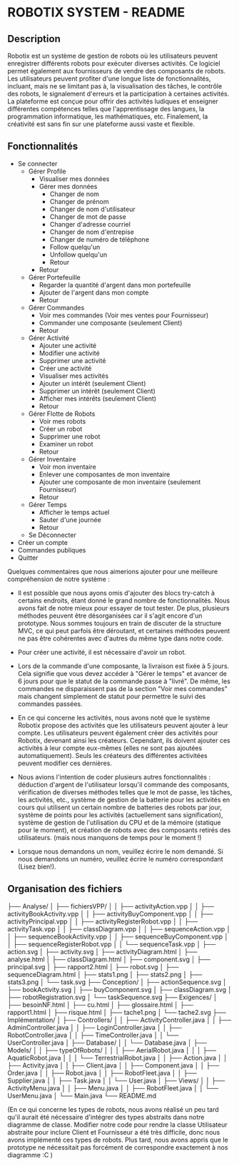 # ROBOTIX SYSTEM - README 

## Description
Robotix est un système de gestion de robots où les utilisateurs peuvent enregistrer différents robots pour exécuter diverses activités. Ce logiciel permet également aux fournisseurs de vendre des composants de robots. Les utilisateurs peuvent profiter d'une longue liste de fonctionnalités, incluant, mais ne se limitant pas à, la visualisation des tâches, le contrôle des robots, le signalement d'erreurs et la participation à certaines activités. La plateforme est conçue pour offrir des activités ludiques et enseigner différentes compétences telles que l'apprentissage des langues, la programmation informatique, les mathématiques, etc. Finalement, la créativité est sans fin sur une plateforme aussi vaste et flexible.

## Fonctionnalités
- Se connecter
  - Gérer Profile
    - Visualiser mes données
    - Gérer mes données
      - Changer de nom
      - Changer de prénom
      - Changer de nom d'utilisateur
      - Changer de mot de passe
      - Changer d'adresse courriel
      - Changer de nom d'entrepise
      - Changer de numéro de téléphone
      - Follow quelqu'un
      - Unfollow quelqu'un
      - Retour
    - Retour
  - Gérer Portefeuille
    - Regarder la quantité d'argent dans mon portefeuille
    - Ajouter de l'argent dans mon compte
    - Retour
  - Gérer Commandes
    - Voir mes commandes (Voir mes ventes pour Fournisseur)
    - Commander une composante (seulement Client)
    - Retour
  - Gérer Activité
    - Ajouter une activité
    - Modifier une activité
    - Supprimer une activité
    - Créer une activité
    - Visualiser mes activités
    - Ajouter un intérêt (seulement Client)
    - Supprimer un intérêt (seulement Client)
    - Afficher mes intérêts (seulement Client)
    - Retour
  - Gérer Flotte de Robots
     - Voir mes robots
     - Créer un robot
     - Supprimer une robot
     - Examiner un robot
     - Retour
  - Gérer Inventaire
      - Voir mon inventaire
      - Enlever une composantes de mon inventaire
      - Ajouter une composante de mon inventaire (seulement Fournisseur)
      - Retour
  - Gérer Temps
      - Afficher le temps actuel
      - Sauter d'une journée
      - Retour
  - Se Déconnecter
- Créer un compte
- Commandes publiques
- Quitter

Quelques commentaires que nous aimerions ajouter pour une meilleure compréhension de notre système :

- Il est possible que nous ayons omis d'ajouter des blocs try-catch à certains endroits, étant donné le grand nombre de fonctionnalités. Nous avons fait de notre mieux pour essayer de tout tester. De plus, plusieurs méthodes peuvent être désorganisées car il s'agit encore d'un prototype. Nous sommes toujours en train de discuter de la structure MVC, ce qui peut parfois être déroutant, et certaines méthodes peuvent ne pas être cohérentes avec d'autres du même type dans notre code.

- Pour créer une activité, il est nécessaire d'avoir un robot.

- Lors de la commande d'une composante, la livraison est fixée à 5 jours. Cela signifie que vous devez accéder à "Gérer le temps" et avancer de 6 jours pour que le statut de la commande passe à "livré". De même, les commandes ne disparaissent pas de la section "Voir mes commandes" mais changent simplement de statut pour permettre le suivi des commandes passées.
  
- En ce qui concerne les activités, nous avons noté que le système Robotix propose des activités que les utilisateurs peuvent ajouter à leur compte. Les utilisateurs peuvent également créer des activités pour Robotix, devenant ainsi les créateurs. Cependant, ils doivent ajouter ces activités à leur compte eux-mêmes (elles ne sont pas ajoutées automatiquement). Seuls les créateurs des différentes activitées peuvent modifier ces dernières.
  
- Nous avions l'intention de coder plusieurs autres fonctionnalités : déduction d'argent de l'utilisateur lorsqu'il commande des composants, vérification de diverses méthodes telles que le mot de passe, les tâches, les activités, etc., système de gestion de la batterie pour les activités en cours qui utilisent un certain nombre de batteries des robots par jour, système de points pour les activités (actuellement sans signification), système de gestion de l'utilisation du CPU et de la mémoire (statique pour le moment), et création de robots avec des composants retirés des utilisateurs. (mais nous manquons de temps pour le moment !)

- Lorsque nous demandons un nom, veuillez écrire le nom demandé. Si nous demandons un numéro, veuillez écrire le numéro correspondant (Lisez bien!).
    
## Organisation des fichiers

├── Analyse/
│ ├── fichiersVPP/
│ │ ├── activityAction.vpp
│ │ ├── activityBookActivity.vpp
│ │ ├── activityBuyComponent.vpp
│ │ ├── activityPrincipal.vpp
│ │ ├── activityRegisterRobot.vpp
│ │ ├── activityTask.vpp
│ │ ├── classDiagram.vpp
│ │ ├── sequenceAction.vpp
│ │ ├── sequenceBookActivity.vpp
│ │ ├── sequenceBuyComponent.vpp
│ │ ├── sequenceRegisterRobot.vpp
│ │ └── sequenceTask.vpp
│ ├── action.svg
│ ├── activity.svg
│ ├── activityDiagram.html
│ ├── analyse.html
│ ├── classDiagram.html
│ ├── component.svg
│ ├── principal.svg
│ ├── rapport2.html
│ ├── robot.svg
│ ├── sequenceDiagram.html
│ ├── stats1.png
│ ├── stats2.png
│ ├── stats3.png
│ └── task.svg
├── Conception/
│ ├── actionSequence.svg
│ ├── bookActivity.svg
│ ├── buyComponent.svg
│ ├── classDiagram.svg
│ ├── robotRegistration.svg
│ └── taskSequence.svg
├── Exigences/
│ ├── besoinNF.html
│ ├── cu.html
│ ├── glossaire.html
│ ├── rapport1.html
│ ├── risque.html
│ ├── tache1.png
│ └── tache2.svg
├── Implémentation/
│ ├── Controllers/
│ │ ├── ActivityController.java
│ │ ├── AdminController.java
│ │ ├── LoginController.java
│ │ ├── RobotController.java
│ │ ├── TimeController.java
│ │ └── UserController.java
│ ├── Database/
│ │ └── Database.java
│ ├── Models/
│ │ ├── typeOfRobots/
│ │ │ ├── AerialRobot.java
│ │ │ ├── AquaticRobot.java
│ │ │ └── TerrestrialRobot.java
│ │ ├── Action.java
│ │ ├── Activity.java
│ │ ├── Client.java
│ │ ├── Component.java
│ │ ├── Order.java
│ │ ├── Robot.java
│ │ ├── RobotFleet.java
│ │ ├── Supplier.java
│ │ ├── Task.java
│ │ └── User.java
│ ├── Views/
│ │ ├── ActivityMenu.java
│ │ ├── Menu.java
│ │ ├── RobotFleet.java
│ │ └── UserMenu.java
│ └── Main.java
└── README.md



(En ce qui concerne les types de robots, nous avons réalisé un peu tard qu'il aurait été nécessaire d'intégrer des types abstraits dans notre diagramme de classe. Modifier notre code pour rendre la classe Utilisateur abstraite pour inclure Client et Fournisseur a été très difficile, donc nous avons implémenté ces types de robots. Plus tard, nous avons appris que le prototype ne nécessitait pas forcément de correspondre exactement à nos diagramme  :C )
